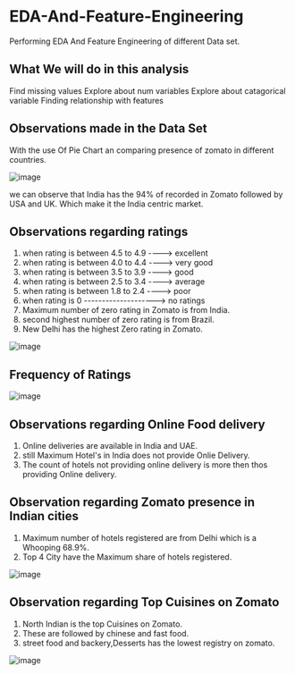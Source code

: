 # EDA-And-Feature-Engineering
Performing EDA And Feature Engineering of different Data set.

## What We will do in this analysis 

Find missing values
Explore about num variables
Explore about catagorical variable
Finding relationship with features

## Observations made in the Data Set 

With the use Of Pie Chart an comparing presence of zomato in different countries.


![image](https://user-images.githubusercontent.com/56205963/162498294-30d2123b-69a3-45de-a59b-90b2221fd09a.png)


we can observe that India has the 94% of recorded in Zomato followed by USA and UK. Which make it the India centric market.


## Observations regarding ratings

1. when rating is between 4.5 to 4.9 ----> excellent
2. when rating is between 4.0 to 4.4 ----> very good
3. when rating is between 3.5 to 3.9 ----> good
4. when rating is between 2.5 to 3.4 ----> average
5. when rating is between 1.8 to 2.4 ----> poor
6. when rating is 0 --------------------> no ratings
7. Maximum number of zero rating in Zomato is from India.
8. second highest number of zero rating is from Brazil.
9. New Delhi has the highest Zero rating in Zomato.
 
 ![image](https://user-images.githubusercontent.com/56205963/162500545-84e798a8-92cd-4009-a63a-6929506cf3bb.png)

## Frequency of Ratings

![image](https://user-images.githubusercontent.com/56205963/162500606-efe72bb5-4f04-42c3-8305-d978dd1e9ef1.png)


## Observations regarding Online Food delivery

1. Online deliveries are available in India and UAE.
2. still Maximum Hotel's in India does not provide Onlie Delivery.
3. The count of hotels not providing online delivery is more then thos providing Online delivery.

## Observation regarding Zomato presence in Indian cities

1. Maximum number of hotels registered are from Delhi which is a Whooping 68.9%.
2. Top 4 City have the Maximum share of hotels registered.

![image](https://user-images.githubusercontent.com/56205963/162500652-18dc3085-20db-4a54-b467-6dfa250000ff.png)


## Observation  regarding Top Cuisines on Zomato

1. North Indian is the top Cuisines on Zomato.
2. These are followed by chinese and fast food.
3. street food and backery,Desserts has the lowest registry on zomato.

![image](https://user-images.githubusercontent.com/56205963/162500689-08a5275c-1c96-4a3f-a757-e97c619e32dc.png)


